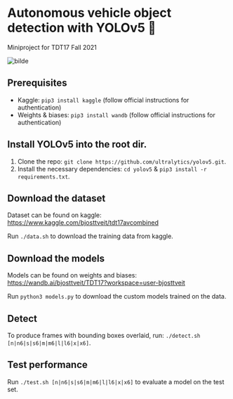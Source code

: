 # Autonomous vehicle object detection with YOLOv5 🚀
Miniproject for TDT17 Fall 2021

![bilde](https://user-images.githubusercontent.com/47412359/144878072-fba34594-e92b-4a54-b33e-73a00812431c.png)

## Prerequisites
- Kaggle: `pip3 install kaggle` (follow official instructions for authentication)
- Weights & biases: `pip3 install wandb` (follow official instructions for authentication)

## Install YOLOv5 into the root dir.
1. Clone the repo: `git clone https://github.com/ultralytics/yolov5.git`.
2. Install the necessary dependencies: `cd yolov5` & `pip3 install -r requirements.txt`.

## Download the dataset
Dataset can be found on kaggle: <https://www.kaggle.com/bjosttveit/tdt17avcombined>

Run `./data.sh` to download the training data from kaggle.

## Download the models
Models can be found on weights and biases: <https://wandb.ai/bjosttveit/TDT17?workspace=user-bjosttveit>

Run `python3 models.py` to download the custom models trained on the data.

## Detect
To produce frames with bounding boxes overlaid, run: `./detect.sh [n|n6|s|s6|m|m6|l|l6|x|x6]`.

## Test performance
Run `./test.sh [n|n6|s|s6|m|m6|l|l6|x|x6]` to evaluate a model on the test set.
